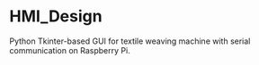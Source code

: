 # HMI_Design
Python Tkinter-based GUI for textile weaving machine with serial communication on Raspberry Pi.
